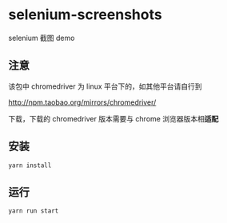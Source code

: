 # selenium-screenshots

selenium 截图 demo

## 注意

该包中 chromedriver 为 linux 平台下的，如其他平台请自行到 

<http://npm.taobao.org/mirrors/chromedriver/> 

下载，下载的 chromedriver 版本需要与 chrome 浏览器版本相**适配**

## 安装

```bash
yarn install
```

## 运行

```bash
yarn run start
```

